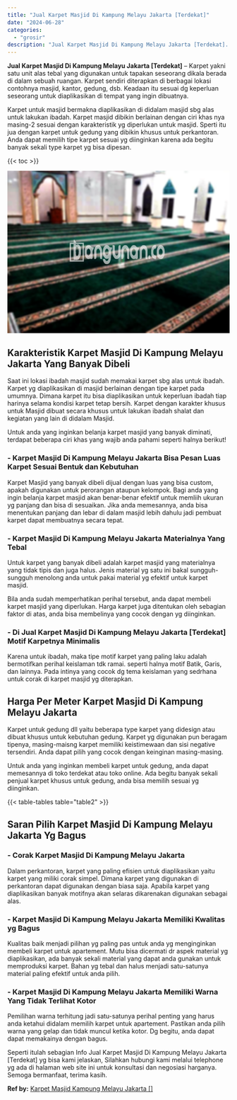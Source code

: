 ```yaml
---
title: "Jual Karpet Masjid Di Kampung Melayu Jakarta [Terdekat]"
date: "2024-06-28"
categories: 
  - "grosir"
description: "Jual Karpet Masjid Di Kampung Melayu Jakarta [Terdekat]. Seperti itulah sebagian Info Jual Karpet Masjid Di Kampung Melayu Jakarta [Terdekat] yg bisa kami..."
---
```


**Jual Karpet Masjid Di Kampung Melayu Jakarta \[Terdekat\]** – Karpet yakni satu unit alas tebal yang digunakan untuk tapakan seseorang dikala berada di dalam sebuah ruangan. Karpet sendiri diterapkan di berbagai lokasi contohnya masjid, kantor, gedung, dsb. Keadaan itu sesuai dg keperluan seseorang untuk diaplikasikan di tempat yang ingin dibuatnya.

Karpet untuk masjid bermakna diaplikasikan di didalam masjid sbg alas untuk lakukan ibadah. Karpet masjid dibikin berlainan dengan ciri khas nya masing-2 sesuai dengan karakteristik yg diperlukan untuk masjid. Sperti itu jua dengan karpet untuk gedung yang dibikin khusus untuk perkantoran. Anda dapat memilih tipe karpet sesuai yg diinginkan karena ada begitu banyak sekali type karpet yg bisa dipesan.

{{< toc >}}

![Jual Karpet Masjid Di Kampung Melayu Jakarta [Terdekat]](/images/grosir-karpet-murah-40.png)

## Karakteristik Karpet Masjid Di Kampung Melayu Jakarta Yang Banyak Dibeli

Saat ini lokasi ibadah masjid sudah memakai karpet sbg alas untuk ibadah. Karpet yg diaplikasikan di masjid berlainan dengan tipe karpet pada umumnya. Dimana karpet itu bisa diaplikasikan untuk keperluan ibadah tiap harinya selama kondisi karpet tetap bersih. Karpet dengan karakter khusus untuk Masjid dibuat secara khusus untuk lakukan ibadah shalat dan kegiatan yang lain di didalam Masjid.

Untuk anda yang inginkan belanja karpet masjid yang banyak diminati, terdapat beberapa ciri khas yang wajib anda pahami seperti halnya berikut!

### \- Karpet Masjid Di Kampung Melayu Jakarta Bisa Pesan Luas Karpet Sesuai Bentuk dan Kebutuhan

Karpet Masjid yang banyak dibeli dijual dengan luas yang bisa custom, apakah digunakan untuk perorangan ataupun kelompok. Bagi anda yang ingin belanja karpet masjid akan benar-benar efektif untuk memliih ukuran yg panjang dan bisa di sesuaikan. Jika anda memesannya, anda bisa menentukan panjang dan lebar di dalam masjid lebih dahulu jadi pembuat karpet dapat membuatnya secara tepat.

### \- Karpet Masjid Di Kampung Melayu Jakarta Materialnya Yang Tebal

Untuk karpet yang banyak dibeli adalah karpet masjid yang materialnya yang tidak tipis dan juga halus. Jenis material yg satu ini bakal sungguh-sungguh menolong anda untuk pakai material yg efektif untuk karpet masjid.

Bila anda sudah memperhatikan perihal tersebut, anda dapat membeli karpet masjid yang diperlukan. Harga karpet juga ditentukan oleh sebagian faktor di atas, anda bisa membelinya yang cocok dengan yg diinginkan.

### \- Di Jual Karpet Masjid Di Kampung Melayu Jakarta \[Terdekat\] Motif Karpetnya Minimalis

Karena untuk ibadah, maka tipe motif karpet yang paling laku adalah bermotifkan perihal keislaman tdk ramai. seperti halnya motif Batik, Garis, dan lainnya. Pada intinya yang cocok dg tema keislaman yang sedrhana untuk corak di karpet masjid yg diterapkan.

## Harga Per Meter Karpet Masjid Di Kampung Melayu Jakarta

Karpet untuk gedung dll yaitu beberapa type karpet yang didesign atau dibuat khusus untuk kebutuhan gedung. Karpet yg digunakan pun beragam tipenya, masing-maisng karpet memiliki keistimewaan dan sisi negative tersendiri. Anda dapat pilih yang cocok dengan keinginan masing-masing.

Untuk anda yang inginkan membeli karpet untuk gedung, anda dapat memesannya di toko terdekat atau toko online. Ada begitu banyak sekali penjual karpet khusus untuk gedung, anda bisa memilih sesuai yg diinginkan.

{{< table-tables table="table2" >}}

## Saran Pilih Karpet Masjid Di Kampung Melayu Jakarta Yg Bagus

### \- Corak Karpet Masjid Di Kampung Melayu Jakarta

Dalam perkantoran, karpet yang paling efisien untuk diaplikasikan yaitu karpet yang miliki corak simpel. Dimana karpet yang digunakan di perkantoran dapat digunakan dengan biasa saja. Apabila karpet yang diaplikasikan banyak motifnya akan selaras dikarenakan digunakan sebagai alas.

### \- Karpet Masjid Di Kampung Melayu Jakarta Memiliki Kwalitas yg Bagus

Kualitas baik menjadi pilihan yg paling pas untuk anda yg menginginkan membeli karpet untuk apartement. Mutu bisa dicermati dr aspek material yg diaplikasikan, ada banyak sekali material yang dapat anda gunakan untuk memproduksi karpet. Bahan yg tebal dan halus menjadi satu-satunya material paling efektif untuk anda pilih.

### \- Karpet Masjid Di Kampung Melayu Jakarta Memiliki Warna Yang Tidak Terlihat Kotor

Pemilihan warna terhitung jadi satu-satunya perihal penting yang harus anda ketahui didalam memilih karpet untuk apartement. Pastikan anda pilih warna yang gelap dan tidak muncul ketika kotor. Dg begitu, anda dapat dapat memakainya dengan bagus.

Seperti itulah sebagian Info Jual Karpet Masjid Di Kampung Melayu Jakarta \[Terdekat\] yg bisa kami jelaskan, Silahkan hubungi kami melalui telephone yg ada di halaman web site ini untuk konsultasi dan negosiasi harganya. Semoga bermanfaat, terima kasih.

**Ref by:**  [Karpet Masjid Kampung Melayu Jakarta []](https://id.wikipedia.org/wiki/Karpet)
